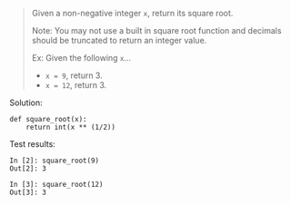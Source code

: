 > Given a non-negative integer `x`, return its square root.
>
> Note: You may not use a built in square root function and decimals should be truncated to return an integer value.
>
> Ex: Given the following `x`...
> - `x = 9`, return 3.
> - `x = 12`, return 3.

Solution:
```
def square_root(x):
    return int(x ** (1/2))
```

Test results:
```
In [2]: square_root(9)
Out[2]: 3

In [3]: square_root(12)
Out[3]: 3
```